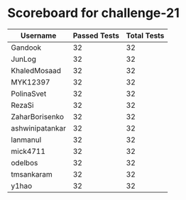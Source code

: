 # Scoreboard for challenge-21
| Username   | Passed Tests | Total Tests |
|------------|--------------|-------------|
| Gandook | 32 | 32 |
| JunLog | 32 | 32 |
| KhaledMosaad | 32 | 32 |
| MYK12397 | 32 | 32 |
| PolinaSvet | 32 | 32 |
| RezaSi | 32 | 32 |
| ZaharBorisenko | 32 | 32 |
| ashwinipatankar | 32 | 32 |
| lanmanul | 32 | 32 |
| mick4711 | 32 | 32 |
| odelbos | 32 | 32 |
| tmsankaram | 32 | 32 |
| y1hao | 32 | 32 |
